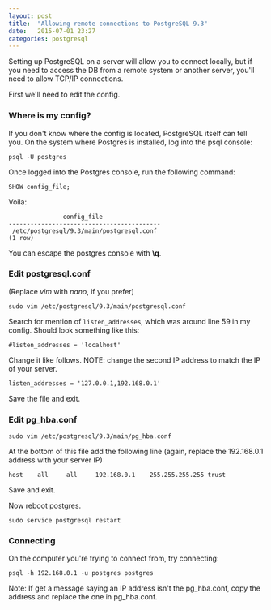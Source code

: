 ```yaml
---
layout: post
title:  "Allowing remote connections to PostgreSQL 9.3"
date:   2015-07-01 23:27
categories: postgresql
---
```


Setting up PostgreSQL on a server will allow you to connect locally, but if you need to access the DB from a remote system or another server, you'll need to allow TCP/IP connections.

First we'll need to edit the config.


### Where is my config?

If you don't know where the config is located, PostgreSQL itself can tell you.  On the system where Postgres is installed, log into the psql console:

    psql -U postgres

Once logged into the Postgres console, run the following command:

    SHOW config_file;

Voila:

                   config_file
    ------------------------------------------
     /etc/postgresql/9.3/main/postgresql.conf
    (1 row)

You can escape the postgres console with **\q**.


### Edit postgresql.conf

(Replace _vim_ with _nano_, if you prefer)

    sudo vim /etc/postgresql/9.3/main/postgresql.conf

Search for mention of `listen_addresses`, which was around line 59 in my config.  Should look something like this:

    #listen_addresses = 'localhost'

Change it like follows.  NOTE: change the second IP address to match the IP of your server.

    listen_addresses = '127.0.0.1,192.168.0.1'

Save the file and exit.


### Edit pg_hba.conf

    sudo vim /etc/postgresql/9.3/main/pg_hba.conf

At the bottom of this file add the following line (again, replace the 192.168.0.1 address with your server IP)

    host    all     all     192.168.0.1    255.255.255.255 trust

Save and exit.

Now reboot postgres.

    sudo service postgresql restart


### Connecting

On the computer you're trying to connect from, try connecting:

    psql -h 192.168.0.1 -u postgres postgres

Note: If get a message saying an IP address isn't the pg_hba.conf, copy the address and replace the one in pg_hba.conf.
